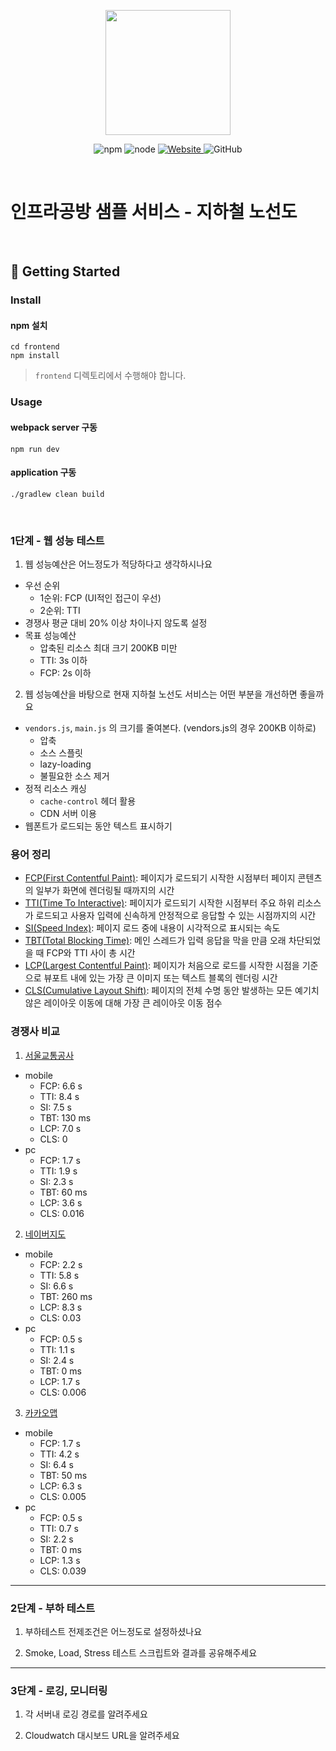 <p align="center">
    <img width="200px;" src="https://raw.githubusercontent.com/woowacourse/atdd-subway-admin-frontend/master/images/main_logo.png"/>
</p>
<p align="center">
  <img alt="npm" src="https://img.shields.io/badge/npm-%3E%3D%205.5.0-blue">
  <img alt="node" src="https://img.shields.io/badge/node-%3E%3D%209.3.0-blue">
  <a href="https://edu.nextstep.camp/c/R89PYi5H" alt="nextstep atdd">
    <img alt="Website" src="https://img.shields.io/website?url=https%3A%2F%2Fedu.nextstep.camp%2Fc%2FR89PYi5H">
  </a>
  <img alt="GitHub" src="https://img.shields.io/github/license/next-step/atdd-subway-service">
</p>

<br>

# 인프라공방 샘플 서비스 - 지하철 노선도

<br>

## 🚀 Getting Started

### Install
#### npm 설치
```
cd frontend
npm install
```
> `frontend` 디렉토리에서 수행해야 합니다.

### Usage
#### webpack server 구동
```
npm run dev
```
#### application 구동
```
./gradlew clean build
```
<br>


### 1단계 - 웹 성능 테스트
1. 웹 성능예산은 어느정도가 적당하다고 생각하시나요
- 우선 순위
    + 1순위: FCP (UI적인 접근이 우선)
    + 2순위: TTI
- 경쟁사 평균 대비 20% 이상 차이나지 않도록 설정
- 목표 성능예산
    + 압축된 리소스 최대 크기 200KB 미만
    + TTI: 3s 이하
    + FCP: 2s 이하
2. 웹 성능예산을 바탕으로 현재 지하철 노선도 서비스는 어떤 부분을 개선하면 좋을까요
- `vendors.js`, `main.js` 의 크기를 줄여본다. (vendors.js의 경우 200KB 이하로)
    + 압축
    + 소스 스플릿
    + lazy-loading
    + 불필요한 소스 제거
- 정적 리소스 캐싱
    + `cache-control` 헤더 활용
    + CDN 서버 이용
- 웹폰트가 로드되는 동안 텍스트 표시하기

### 용어 정리
- [FCP(First Contentful Paint)](https://web.dev/fcp/): 페이지가 로드되기 시작한 시점부터 페이지 콘텐츠의 일부가 화면에 렌더링될 때까지의 시간
- [TTI(Time To Interactive)](https://web.dev/tti/): 페이지가 로드되기 시작한 시점부터 주요 하위 리소스가 로드되고 사용자 입력에 신속하게 안정적으로 응답할 수 있는 시점까지의 시간
- [SI(Speed Index)](https://web.dev/speed-index/): 페이지 로드 중에 내용이 시각적으로 표시되는 속도
- [TBT(Total Blocking Time)](https://web.dev/tbt/): 메인 스레드가 입력 응답을 막을 만큼 오래 차단되었을 때 FCP와 TTI 사이 총 시간
- [LCP(Largest Contentful Paint)](https://web.dev/lcp/): 페이지가 처음으로 로드를 시작한 시점을 기준으로 뷰포트 내에 있는 가장 큰 이미지 또는 텍스트 블록의 렌더링 시간
- [CLS(Cumulative Layout Shift)](https://web.dev/cls/): 페이지의 전체 수명 동안 발생하는 모든 예기치 않은 레이아웃 이동에 대해 가장 큰 레이아웃 이동 점수

### 경쟁사 비교
1. [서울교통공사](http://www.seoulmetro.co.kr/kr/cyberStation.do)
- mobile
    + FCP: 6.6 s
    + TTI: 8.4 s
    + SI: 7.5 s
    + TBT: 130 ms
    + LCP: 7.0 s
    + CLS: 0
- pc
    + FCP: 1.7 s
    + TTI: 1.9 s
    + SI: 2.3 s
    + TBT: 60 ms
    + LCP: 3.6 s
    + CLS: 0.016
2. [네이버지도](https://m.map.naver.com/subway/subwayLine.naver?region=1000)
- mobile
    + FCP: 2.2 s
    + TTI: 5.8 s
    + SI: 6.6 s
    + TBT: 260 ms
    + LCP: 8.3 s
    + CLS: 0.03
- pc
    + FCP: 0.5 s
    + TTI: 1.1 s
    + SI: 2.4 s
    + TBT: 0 ms
    + LCP: 1.7 s
    + CLS: 0.006
3. [카카오맵](https://m.map.kakao.com/)
- mobile
    + FCP: 1.7 s
    + TTI: 4.2 s
    + SI: 6.4 s
    + TBT: 50 ms
    + LCP: 6.3 s
    + CLS: 0.005
- pc
    + FCP: 0.5 s
    + TTI: 0.7 s
    + SI: 2.2 s
    + TBT: 0 ms
    + LCP: 1.3 s
    + CLS: 0.039

---

### 2단계 - 부하 테스트 
1. 부하테스트 전제조건은 어느정도로 설정하셨나요

2. Smoke, Load, Stress 테스트 스크립트와 결과를 공유해주세요

---

### 3단계 - 로깅, 모니터링
1. 각 서버내 로깅 경로를 알려주세요

2. Cloudwatch 대시보드 URL을 알려주세요
